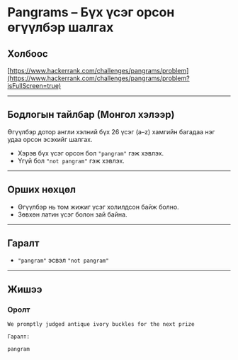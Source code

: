 # Pangrams – Бүх үсэг орсон өгүүлбэр шалгах

## Холбоос

[https://www.hackerrank.com/challenges/pangrams/problem](https://www.hackerrank.com/challenges/pangrams/problem?isFullScreen=true)

---

## Бодлогын тайлбар (Монгол хэлээр)

Өгүүлбэр дотор англи хэлний бүх 26 үсэг (a–z) хамгийн багадаа нэг удаа орсон эсэхийг шалгах.

- Хэрэв бүх үсэг орсон бол `"pangram"` гэж хэвлэх.
- Үгүй бол `"not pangram"` гэж хэвлэх.

---

## Орших нөхцөл

- Өгүүлбэр нь том жижиг үсэг холилдсон байж болно.
- Зөвхөн латин үсэг болон зай байна.

---

## Гаралт

- `"pangram"` эсвэл `"not pangram"`

---

## Жишээ

### Оролт

```plaintext
We promptly judged antique ivory buckles for the next prize

Гаралт:

pangram